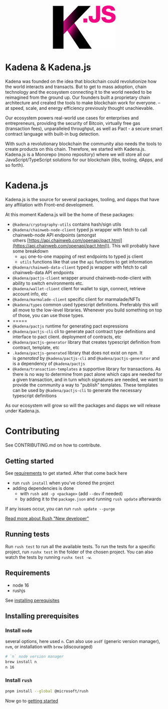 <p align="center">
  <picture>
    <source srcset="./common/images/Kadena.JS_logo-white.png" media="(prefers-color-scheme: dark)"/>
    <img src="./common/images/Kadena.JS_logo-black.png" width="200" alt="kadena.js logo" />
  </picture>
</p>

# Kadena & Kadena.js

Kadena was founded on the idea that blockchain could revolutionize how the world
interacts and transacts. But to get to mass adoption, chain technology and the
ecosystem connecting it to the world needed to be reimagined from the ground up.
Our founders built a proprietary chain architecture and created the tools to
make blockchain work for everyone. – at speed, scale, and energy efficiency
previously thought unachievable.

Our ecosystem powers real-world use cases for enterprises and entrepreneurs,
providing the security of Bitcoin, virtually free gas (transaction fees),
unparalleled throughput, as well as Pact - a secure smart contract language with
built-in bug detection.

With such a revolutionary blockchain the community also needs the tools to
create products on this chain. Therefore, we started with Kadena.js. Kadena.js
is a Monorepo (mono repository) where we will store all our
JavaScript/TypeScript solutions for our blockchain (libs, tooling, dApps, and so
forth).

# Kadena.js

Kadena.js is the source for several packages, tooling, and dapps that have any
affiliation with Front-end development.

At this moment Kadena.js will be the home of these packages:

- `@kadena/cryptography-utils` contains hash/sign utils
- `@kadena/chainweb-node-client` typed js wrapper with fetch to call
  chainweb-node API endpoints (amongst
  others [https://api.chainweb.com/openapi/pact.html](https://api.chainweb.com/openapi/pact.html)).
  This will probably have some breakdown
  - `api` one-to-one mapping of rest endpoints to typed js client
  - `utils` functions like that use the `api` functions to get information
- `@kadena/chainweb-data-client` typed js wrapper with fetch to call
  chainweb-data API endpoints
- `@kadena/pactjs-client` wrapper around chainweb-node-client with ability to
  switch environments etc.
- `@kadena/wallet-client` client for wallet to sign, connect, retrieve account
  info, etc
- `@kadena/marmalade-client` specific client for marmalade/NFTs
- `@kadena/types` common used typescript definitions. Preferably this will all
  move to the low-level libraries. Whenever you build something on top of those,
  you can use those types.
- =====
- `@kadena/pactjs` runtime for generating pact expressions
- `@kadena/pactjs-cli` cli to generate pact contract type definitions and
  interface to pact client. deployment of contracts, etc
- `@kadena/pactjs-generator` library that creates typescript definition from
  contract, template, etc
- `.kadena/pactjs-generated` library that does not exist on npm. It
  is *generated* by `@kadena/pactjs-cli` and `@kadena/pactjs-generator` and is a
  dependency of `@kadena/pactjs`
- `@kadena/transaction-templates` a supportive library for transactions. As
  there is no way to determine from pact alone which caps are needed for a given
  transaction, and in turn which signatures are needed, we want to provide the
  community a way to "publish" templates. These templates can be used
  by `@kadena/pactjs-cli` to generate the necessary typescript definitions

As our ecosystem will grow so will the packages and dapps we will release under
Kadena.js.

# Contributing

See CONTRIBUTING.md on how to contribute.

## Getting started

See [requirements](#requirements) to get started. After that come back here

- run `rush install` when you've cloned the project
- adding dependencies is done
  - with `rush add -p <package>` (add `--dev` if needed)
  - by adding it to the `package.json` and running `rush update` afterwards

If any issues occur, you can run `rush update --purge`

[Read more about Rush "New developer"](https://rushjs.io/pages/developer/new_developer/)

## Running tests

Run `rush test` to run all the available tests. To run the tests for a specific
project, run `rushx test` in the folder of the chosen project. You can also
watch the tests by running `rushx test -w`.

## Requirements

- node 16
- rushjs

See [installing perequisites](#installing-prerequisites)

## Installing prerequisites

### Install `node`

several options, here used `n`. Can also use `asdf` (generic version manager),
`nvm`, or installation with `brew` (discouraged)

```sh
# `n` node version manager
brew install n
n 16
```

### Install `rush`

```sh
pnpm install --global @microsoft/rush
```

Now go to [getting started](#getting-started)
